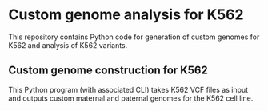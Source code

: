 # Custom genome analysis for K562
This repository contains Python code for generation of custom genomes for K562 and analysis of K562 variants.
## Custom genome construction for K562
This Python program (with associated CLI) takes K562 VCF files as input and outputs custom maternal and paternal genomes for the K562 cell line.
